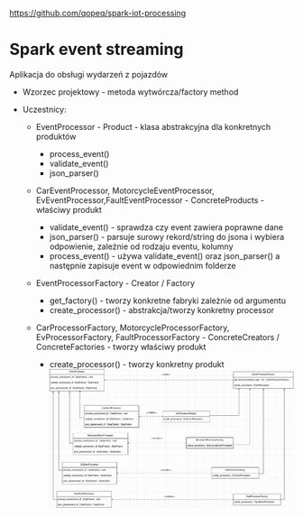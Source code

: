 https://github.com/qopeq/spark-iot-processing
# Spark event streaming

Aplikacja do obsługi wydarzeń z pojazdów

* Wzorzec projektowy - metoda wytwórcza/factory method
* Uczestnicy:

    * EventProcessor - Product - klasa abstrakcyjna dla konkretnych produktów
        * process_event()
        * validate_event()
        * json_parser()

    * CarEventProcessor, MotorcycleEventProcessor, EvEventProcessor,FaultEventProcessor - ConcreteProducts - właściwy produkt

        * validate_event() - sprawdza czy event zawiera poprawne dane
        * json_parser() - parsuje surowy rekord/string do jsona i wybiera odpowienie, zależnie od rodzaju eventu, kolumny
        * process_event() - używa validate_event() oraz json_parser() a następnie zapisuje event w odpowiednim folderze

    * EventProcessorFactory - Creator / Factory
        * get_factory() - tworzy konkretne fabryki zależnie od argumentu
        * create_processor() - abstrakcja/tworzy konkretny processor 

    * CarProcessorFactory, MotorcycleProcessorFactory, EvProcessorFactory, FaultProcessorFactory - ConcreteCreators / ConcreteFactories - tworzy właściwy produkt
        * create_processor() - tworzy konkretny produkt
![Alt text](diagram.jpg?raw=true "Diagram")
